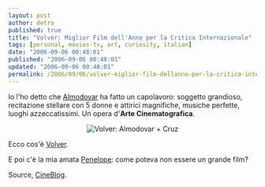 ```yaml
---
layout: post
author: detro
published: true
title: "Volver: Miglior Film dell'Anno per la Critica Internazionale"
tags: [personal, movies-tv, art, curiosity, italian]
date: "2006-09-06 00:48:01"
published: "2006-09-06 00:48:01"
updated: "2006-09-06 00:48:01"
permalink: /2006/09/06/volver-miglior-film-dellanno-per-la-critica-internazionale/
---
```


Io l'ho detto che <a href="http://it.wikipedia.org/wiki/Pedro_Almodovar">Almodovar</a> ha fatto un capolavoro: soggetto grandioso, recitazione stellare con 5 donne e attirici magnifiche, musiche perfette, luoghi azzeccatissimi. Un opera d'<strong>Arte Cinematografica</strong>.

<div align="center"><img src="http://www.cineblog.it/uploads/volver_premio_critica.jpg" alt="Volver: Almodovar + Cruz" /></div>

Ecco cos'è <a href="http://it.wikipedia.org/wiki/Volver">Volver</a>.

E poi c'è la mia amata <a href="http://it.wikipedia.org/wiki/Pen%C3%A9lope_Cruz">Penelope</a>: come poteva non essere un grande film?

Source, <a href="http://www.cineblog.it/post/3203/volver-miglior-film-dellanno-per-la-critica-internazionale">CineBlog</a>.
